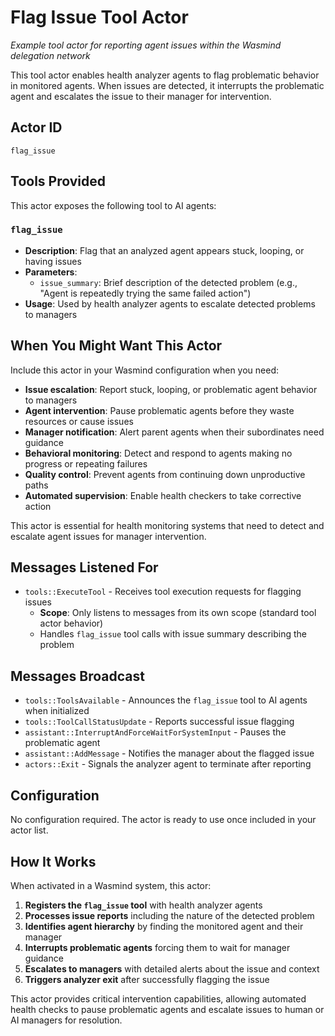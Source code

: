# Flag Issue Tool Actor

*Example tool actor for reporting agent issues within the Wasmind delegation network*

This tool actor enables health analyzer agents to flag problematic behavior in monitored agents. When issues are detected, it interrupts the problematic agent and escalates the issue to their manager for intervention.

## Actor ID
`flag_issue`

## Tools Provided

This actor exposes the following tool to AI agents:

### `flag_issue`
- **Description**: Flag that an analyzed agent appears stuck, looping, or having issues
- **Parameters**:
  - `issue_summary`: Brief description of the detected problem (e.g., "Agent is repeatedly trying the same failed action")
- **Usage**: Used by health analyzer agents to escalate detected problems to managers

## When You Might Want This Actor

Include this actor in your Wasmind configuration when you need:

- **Issue escalation**: Report stuck, looping, or problematic agent behavior to managers
- **Agent intervention**: Pause problematic agents before they waste resources or cause issues
- **Manager notification**: Alert parent agents when their subordinates need guidance
- **Behavioral monitoring**: Detect and respond to agents making no progress or repeating failures
- **Quality control**: Prevent agents from continuing down unproductive paths
- **Automated supervision**: Enable health checkers to take corrective action

This actor is essential for health monitoring systems that need to detect and escalate agent issues for manager intervention.

## Messages Listened For

- `tools::ExecuteTool` - Receives tool execution requests for flagging issues
  - **Scope**: Only listens to messages from its own scope (standard tool actor behavior)
  - Handles `flag_issue` tool calls with issue summary describing the problem

## Messages Broadcast

- `tools::ToolsAvailable` - Announces the `flag_issue` tool to AI agents when initialized
- `tools::ToolCallStatusUpdate` - Reports successful issue flagging
- `assistant::InterruptAndForceWaitForSystemInput` - Pauses the problematic agent
- `assistant::AddMessage` - Notifies the manager about the flagged issue
- `actors::Exit` - Signals the analyzer agent to terminate after reporting

## Configuration

No configuration required. The actor is ready to use once included in your actor list.

## How It Works

When activated in a Wasmind system, this actor:

1. **Registers the `flag_issue` tool** with health analyzer agents
2. **Processes issue reports** including the nature of the detected problem
3. **Identifies agent hierarchy** by finding the monitored agent and their manager
4. **Interrupts problematic agents** forcing them to wait for manager guidance
5. **Escalates to managers** with detailed alerts about the issue and context
6. **Triggers analyzer exit** after successfully flagging the issue

This actor provides critical intervention capabilities, allowing automated health checks to pause problematic agents and escalate issues to human or AI managers for resolution.